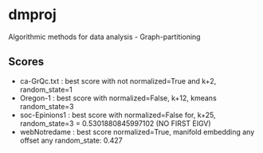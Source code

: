 # dmproj
Algorithmic methods for data analysis - Graph-partitioning

## Scores
 - ca-GrQc.txt : best score with not normalized=True and k+2, random_state=1
 - Oregon-1 : best score with normalized=False, k+12, kmeans random_state=3
 - soc-Epinions1 : best score with normalized=False for, k+25, random_state=3 = 0.5301880845997102 (NO FIRST EIGV)
  - webNotredame : best score normalized=True, manifold embedding any offset any random_state: 0.427
